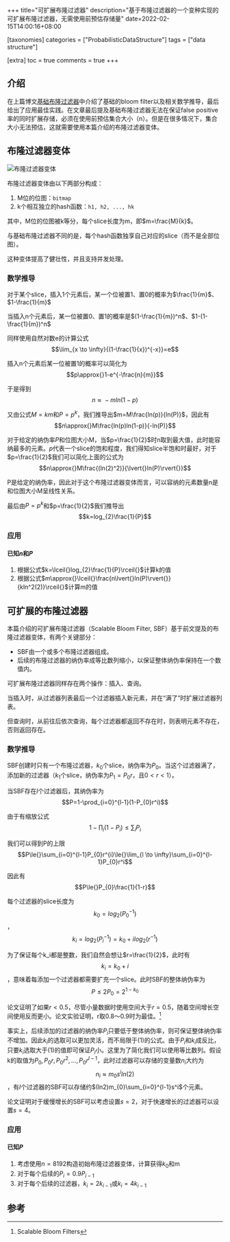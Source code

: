 +++
title="可扩展布隆过滤器"
description="基于布隆过滤器的一个变种实现的可扩展布隆过滤器，无需使用前预估存储量"
date=2022-02-15T14:00:16+08:00

[taxonomies]
categories = ["ProbabilisticDataStructure"]
tags = ["data structure"]

[extra]
toc = true
comments = true
+++

## 介绍

在上篇博文[基础布隆过滤器](/posts/bloom-filter-1/)中介绍了基础的bloom filter以及相关数学推导，最后给出了应用最佳实践。在文章最后提及基础布隆过滤器无法在保证false positive率的同时扩展存储，必须在使用前预估集合大小（n）。但是在很多情况下，集合大小无法预估，这就需要使用本篇介绍的布隆过滤器变体。

## 布隆过滤器变体

![布隆过滤器变体](https://raw.githubusercontent.com/oliverdding/imaw.io/main/variant_bloom_filter.drawio.svg)

布隆过滤器变体由以下两部分构成：

1. M位的位图：`bitmap`
2. k个相互独立的hash函数：`h1, h2, ..., hk`

其中，M位的位图被k等分，每个slice长度为m，即$m=\frac{M}{k}$。

与基础布隆过滤器不同的是，每个hash函数独享自己对应的slice（而不是全部位图）。

这种变体提高了健壮性，并且支持并发处理。

### 数学推导

对于某个slice，插入1个元素后，某一个位被置1、置0的概率为$\frac{1}{m}$、$1-\frac{1}{m}$

当插入n个元素后，某一位被置0、置1的概率是$(1-\frac{1}{m})^n$、$1-(1-\frac{1}{m})^n$

同样使用自然对数e的计算公式$$\lim_{x \to \infty}{(1-\frac{1}{x})^{-x}}=e$$

插入n个元素后某一位被置1的概率可以简化为$$p\approx{}1-e^{-\frac{n}{m}}$$

于是得到$$n\approx{}-mln(1-p)$$

又由公式$M=km$和$P=p^k$，我们推导出$m=M\frac{ln(p)}{ln(P)}$，因此有$$n\approx{}M\frac{ln(p)ln(1-p)}{-ln(P)}$$

对于给定的纳伪率$P$和位图大小M，当$p=\frac{1}{2}$时n取到最大值，此时能容纳最多的元素。$p$代表一个slice的饱和程度，我们得知slice半饱和时最好，对于$p=\frac{1}{2}$我们可以简化上面的公式为$$n\approx{}M\frac{(ln(2)^2)}{\lvert{}ln(P)\rvert{}}$$

P是给定的纳伪率，因此对于这个布隆过滤器变体而言，可以容纳的元素数量n是和位图大小M呈线性关系。

最后由$P=p^k$和$p=\frac{1}{2}$我们推导出$$k=log_{2}\frac{1}{P}$$

### 应用

#### 已知$n$和$P$

1. 根据公式$k=\lceil{}log_{2}\frac{1}{P}\rceil{}$计算k的值
2. 根据公式$m\approx{}\lceil{}\frac{n\lvert{}ln(P)\rvert{}}{kln^2(2)}\rceil{}$计算m的值

## 可扩展的布隆过滤器

本篇介绍的可扩展布隆过滤器（Scalable Bloom Filter, SBF）基于前文提及的布隆过滤器变体，有两个关键部分：

* SBF由一个或多个布隆过滤器组成。
* 后续的布隆过滤器的纳伪率成等比数列缩小，以保证整体纳伪率保持在一个数值内。

可扩展布隆过滤器同样存在两个操作：插入、查询。

当插入时，从过滤器列表最后一个过滤器插入新元素，并在“满了”时扩展过滤器列表。

但查询时，从前往后依次查询，每个过滤器都返回不存在时，则表明元素不存在，否则返回存在。

### 数学推导

SBF创建时只有一个布隆过滤器，$k_0$个slice，纳伪率为$P_0$。当这个过滤器满了，添加新的过滤器（$k_1$个slice，纳伪率为$P_1=P_{0}r$，且$0<r<1$）。

当SBF存在$l$个过滤器后，其纳伪率为$$P=1-\prod_{i=0}^{l-1}(1-P_{0}r^i)$$

由于有缩放公式$$1-\prod_{i}(1-P_i)\le{}\sum_{i}P_i$$

我们可以得到P的上限$$P\le{}\sum_{i=0}^{l-1}P_{0}r^{i}\le{}\lim_{l \to \infty}\sum_{i=0}^{l-1}P_{0}r^i$$

因此有$$P\le{}P_{0}\frac{1}{1-r}$$

每个过滤器的slice长度为$$k_{0}=log_{2}(P_{0}^{-1})$$，$$k_{i}=log_{2}(P_{i}^{-1})=k_{0}+ilog_{2}(r^{-1}) \tag{1}$$

为了保证每个k_i都是整数，我们自然会想让$r=\frac{1}{2}$，此时有$$k_i=k_0+i$$，意味着每添加一个过滤器都需要扩充一个slice。此时SBF的整体纳伪率为$$P\le{}2P_0=2^{1-k_0}$$

论文证明了如果$r\lt{}0.5$，尽管小量数据时使用空间大于$r=0.5$，随着空间增长空间使用反而更小。论文实验证明，r取0.8～0.9时为最佳。[^1]

事实上，后续添加的过滤器的纳伪率$P_i$只要低于整体纳伪率，则可保证整体纳伪率不增加。因此$k_i$的选取可以更加灵活，而不局限于(1)的公式。由于$P_i$和$k_i$成反比，只要$k_i$选取大于(1)的值即可保证$P_i$小。这里为了简化我们可以使用等比数列。假设k的取值为$P_0, P_{0}r, P_{0}r^2,...,P_{0}r^{l-1}$，此时过滤器可以存储的变量数$n_i$大约为$$n_i\approx{}m_{0}s^{i}ln(2)$$，有$l$个过滤器的SBF可以存储约$(ln2)m_{0}\sum_{i=0}^{l-1}s^i$个元素。

论文证明对于缓慢增长的SBF可以考虑设置$s=2$，对于快速增长的过滤器可以设置$s=4$。

### 应用

#### 已知$P$

1. 考虑使用$n=8192$构造初始布隆过滤器变体，计算获得$k_0$和m
2. 对于每个后续的$P_i=0.9P_{i-1}$
3. 对于每个后续的过滤器，$k_i=2k_{i-1}$或$k_i=4k_{i-1}$

## 参考

[^1]: Scalable Bloom Filters
